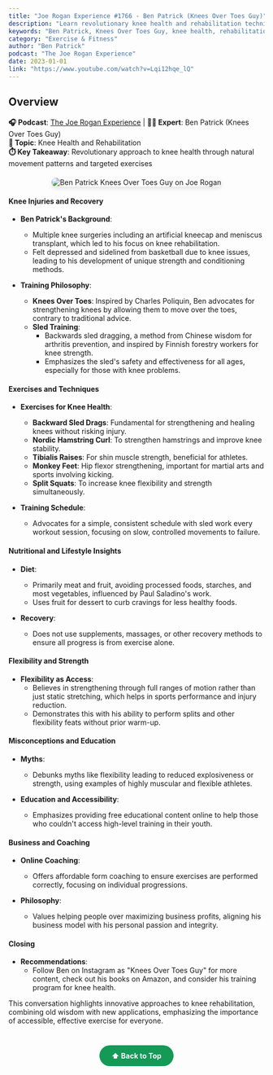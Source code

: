 ```yaml
---
title: "Joe Rogan Experience #1766 - Ben Patrick (Knees Over Toes Guy)"
description: "Learn revolutionary knee health and rehabilitation techniques from Ben Patrick, the Knees Over Toes Guy, focusing on natural movement and injury prevention."
keywords: "Ben Patrick, Knees Over Toes Guy, knee health, rehabilitation, Joe Rogan, injury prevention, natural movement"
category: "Exercise & Fitness"
author: "Ben Patrick"
podcast: "The Joe Rogan Experience"
date: 2023-01-01
link: "https://www.youtube.com/watch?v=Lqi12hqe_lQ"
---
```


## Overview

**🎧 Podcast**: [The Joe Rogan Experience](https://open.spotify.com/show/4rOoJ6Egrf8K2IrywzwOMk) | **👨‍🏋️ Expert**: Ben Patrick (Knees Over Toes Guy)  
**🎯 Topic**: Knee Health and Rehabilitation  
**⏱️ Key Takeaway**: Revolutionary approach to knee health through natural movement patterns and targeted exercises

<div style="text-align: center; margin: 20px 0;">
  <img src="https://img.youtube.com/vi/Lqi12hqe_lQ/maxresdefault.jpg" alt="Ben Patrick Knees Over Toes Guy on Joe Rogan" style="max-width: 100%; border-radius: 8px; box-shadow: 0 4px 8px rgba(0,0,0,0.1);">
</div>

#### **Knee Injuries and Recovery**

- **Ben Patrick's Background**: 
  - Multiple knee surgeries including an artificial kneecap and meniscus transplant, which led to his focus on knee rehabilitation.
  - Felt depressed and sidelined from basketball due to knee issues, leading to his development of unique strength and conditioning methods.

- **Training Philosophy**: 
  - **Knees Over Toes**: Inspired by Charles Poliquin, Ben advocates for strengthening knees by allowing them to move over the toes, contrary to traditional advice.
  - **Sled Training**: 
    - Backwards sled dragging, a method from Chinese wisdom for arthritis prevention, and inspired by Finnish forestry workers for knee strength.
    - Emphasizes the sled's safety and effectiveness for all ages, especially for those with knee problems.

#### **Exercises and Techniques**

- **Exercises for Knee Health**: 
  - **Backward Sled Drags**: Fundamental for strengthening and healing knees without risking injury.
  - **Nordic Hamstring Curl**: To strengthen hamstrings and improve knee stability.
  - **Tibialis Raises**: For shin muscle strength, beneficial for athletes.
  - **Monkey Feet**: Hip flexor strengthening, important for martial arts and sports involving kicking.
  - **Split Squats**: To increase knee flexibility and strength simultaneously.

- **Training Schedule**: 
  - Advocates for a simple, consistent schedule with sled work every workout session, focusing on slow, controlled movements to failure.

#### **Nutritional and Lifestyle Insights**

- **Diet**: 
  - Primarily meat and fruit, avoiding processed foods, starches, and most vegetables, influenced by Paul Saladino's work.
  - Uses fruit for dessert to curb cravings for less healthy foods.

- **Recovery**: 
  - Does not use supplements, massages, or other recovery methods to ensure all progress is from exercise alone.

#### **Flexibility and Strength**

- **Flexibility as Access**: 
  - Believes in strengthening through full ranges of motion rather than just static stretching, which helps in sports performance and injury reduction.
  - Demonstrates this with his ability to perform splits and other flexibility feats without prior warm-up.

#### **Misconceptions and Education**

- **Myths**: 
  - Debunks myths like flexibility leading to reduced explosiveness or strength, using examples of highly muscular and flexible athletes.

- **Education and Accessibility**: 
  - Emphasizes providing free educational content online to help those who couldn't access high-level training in their youth.

#### **Business and Coaching**

- **Online Coaching**: 
  - Offers affordable form coaching to ensure exercises are performed correctly, focusing on individual progressions.

- **Philosophy**: 
  - Values helping people over maximizing business profits, aligning his business model with his personal passion and integrity.

#### **Closing**

- **Recommendations**: 
  - Follow Ben on Instagram as "Knees Over Toes Guy" for more content, check out his books on Amazon, and consider his training program for knee health.

This conversation highlights innovative approaches to knee rehabilitation, combining old wisdom with new applications, emphasizing the importance of accessible, effective exercise for everyone.

<div style="text-align: center; margin: 40px 0;">
  <a href="#" style="background: #159957; color: white; padding: 12px 24px; border-radius: 25px; text-decoration: none; font-weight: bold; display: inline-block; transition: all 0.3s ease;" onmouseover="this.style.background='#1e7e34'; this.style.transform='translateY(-2px)'" onmouseout="this.style.background='#159957'; this.style.transform='translateY(0)'">
    ⬆️ Back to Top
  </a>
</div>